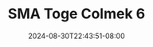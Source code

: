--- 
title: "SMA Toge Colmek 6"
description: "video bokep SMA Toge Colmek 6 premium full new"
date: 2024-08-30T22:43:51-08:00
file_code: "6o24tez4srea"
draft: false
cover: "yxkl8exzpf3is4q2.jpg"
tags: ["SMA", "Toge", "Colmek", "bokep-indo", "bokep-viral", "bokep-ig"]
length: 103
fld_id: "1482576"
foldername: "ANJE"
categories: ["ANJE"]
views: 0
---